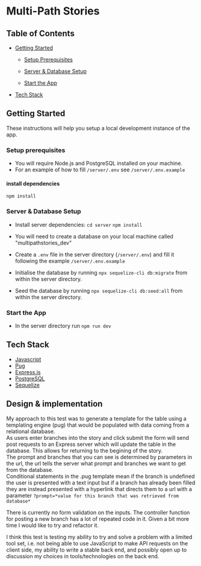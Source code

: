 # Multi-Path Stories

## Table of Contents

- [Getting Started](#Getting-Started)

  - [Setup Prerequisites](#Setup-Prerequisites)

  - [Server & Database Setup](#Server-&-Database-Setup)

  - [Start the App](#Start-the-App)

- [Tech Stack](#Tech-Stack)

## Getting Started

These instructions will help you setup a local development instance of the app.

### Setup prerequisites

- You will require Node.js and PostgreSQL installed on your machine.
- For an example of how to fill `/server/.env` see `/server/.env.example`

#### install dependencies

`npm install`

### Server & Database Setup

- Install server dependencies:
  `cd server`
  `npm install`
- You will need to create a database on your local machine called "multipathstories_dev"
- Create a `.env` file in the server directory (`/server/.env`) and fill it following the example `/server/.env.example`
- Initialise the database by running `npx sequelize-cli db:migrate` from within the server directory.

- Seed the database by running `npx sequelize-cli db:seed:all` from within the server directory.

### Start the App

- In the server directory run `npm run dev`

## Tech Stack

- [Javascript](https://www.javascript.com/)
- [Pug](https://pugjs.org/api/getting-started.html)
- [Express.js](https://expressjs.com/)
- [PostgreSQL](https://www.postgresql.org/)
- [Sequelize](https://sequelize.org/)

## Design & implementation

My approach to this test was to generate a template for the table using a templating engine (pug) that would be populated with data coming from a relational database.<br>
As users enter branches into the story and click submit the form will send post requests to an Express server which will update the table in the database. This allows for returning to the begining of the story.<br>
The prompt and branches that you can see is determined by parameters in the url, the url tells the server what prompt and branches we want to get from the database.<br>
Conditional statements in the .pug template mean if the branch is undefined the user is presented with a text input but if a branch has already been filled they are instead presented with a hyperlink that directs them to a url with a parameter
`?prompt=*value for this branch that was retrieved from database*`

There is currently no form validation on the inputs.
The controller function for posting a new branch has a lot of repeated code in it. Given a bit more time I would like to try and refactor it.

I think this test is testing my ability to try and solve a problem with a limited tool set, i.e. not being able to use JavaScript to make API requests on the client side, my ability to write a stable back end, and possibly open up to discussion my choices in tools/technologies on the back end.
